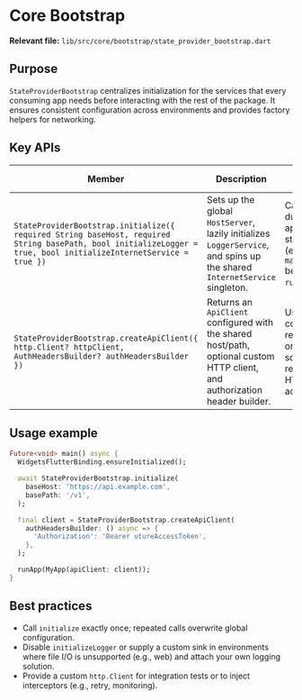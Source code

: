 # Core Bootstrap

**Relevant file:** `lib/src/core/bootstrap/state_provider_bootstrap.dart`

## Purpose

`StateProviderBootstrap` centralizes initialization for the services that every consuming app needs before interacting with the rest of the package. It ensures consistent configuration across environments and provides factory helpers for networking.

## Key APIs

| Member | Description | When to use |
| --- | --- | --- |
| `StateProviderBootstrap.initialize({ required String baseHost, required String basePath, bool initializeLogger = true, bool initializeInternetService = true })` | Sets up the global `HostServer`, lazily initializes `LoggerService`, and spins up the shared `InternetService` singleton. | Call once during application startup (e.g., inside `main()` before `runApp`). |
| `StateProviderBootstrap.createApiClient({ http.Client? httpClient, AuthHeadersBuilder? authHeadersBuilder })` | Returns an `ApiClient` configured with the shared host/path, optional custom HTTP client, and authorization header builder. | Use when constructing repositories or data sources that require HTTP access. |

## Usage example

```dart
Future<void> main() async {
  WidgetsFlutterBinding.ensureInitialized();

  await StateProviderBootstrap.initialize(
    baseHost: 'https://api.example.com',
    basePath: '/v1',
  );

  final client = StateProviderBootstrap.createApiClient(
    authHeadersBuilder: () async => {
      'Authorization': 'Bearer utureAccessToken',
    },
  );

  runApp(MyApp(apiClient: client));
}
```

## Best practices

- Call `initialize` exactly once; repeated calls overwrite global configuration.
- Disable `initializeLogger` or supply a custom sink in environments where file I/O is unsupported (e.g., web) and attach your own logging solution.
- Provide a custom `http.Client` for integration tests or to inject interceptors (e.g., retry, monitoring).
